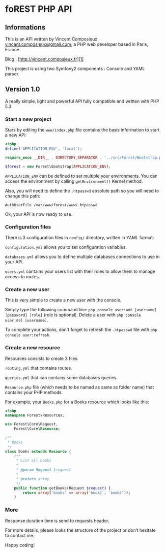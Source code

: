 foREST PHP API
==============

Informations
------------

This is an API written by Vincent Composieux <vincent.composieux@gmail.com>, a PHP web developer based in Paris, France.

Blog : [http://vincent.composieux.fr][1]

This project is using two Symfony2 components : Console and YAML parser.

Version 1.0
-----------

A really simple, light and powerful API fully compatible and written with PHP 5.3

### Start a new project

Stars by editing the `www/index.php` file contains the basis information to start a new API:

```php
<?php
define('APPLICATION_ENV', 'local');

require_once __DIR__ . DIRECTORY_SEPARATOR . '../src/Forest/Bootstrap.php';

$forest = new Forest\Bootstrap(APPLICATION_ENV);
```

`APPLICATION_ENV` can be defined to set multiple your environments. You can access the environment by calling `getEnvironment()` Kernel method.

Also, you will need to define the `.htpasswd` absolute path so you will need to change this path:

`AuthUserFile /var/www/forest/www/.htpasswd`

Ok, your API is now ready to use.

### Configuration files

There is 3 configuration files in `config/` directory, written in YAML format:

`configuration.yml` allows you to set configuration variables.

`databases.yml` allows you to define multiple databases connections to use in your API.

`users.yml` contains your users list with their roles to allow them to manage access to routes.

### Create a new user

This is very simple to create a new user with the console.

Simply type the following command line: `php console user:add [username] [password] [role]` (role is optional).
Delete a user with `php console user:del [username]`.

To complete your actions, don't forget to refresh the `.htpasswd` file with `php console user:refresh`.

### Create a new resource

Resources consists to create 3 files:

`routing.yml` that contains routes.

`queries.yml` that can contains some databases queries.

`Resource.php` file (which needs to be named as same as folder name) that contains your PHP methods.

For example, your `Books.php` for a Books resource which looks like this:

```php
<?php
namespace Forest\Resources;

use Forest\Core\Request,
    Forest\Core\Resource;

/**
 * Books
 */
class Books extends Resource {
    /**
     * List all books
     * 
     * @param Request $request
     * 
     * @return array
     */
    public function getBooks(Request $request) {
        return array('books' => array('book1', 'book2'));
    }
```

### More

Response duration time is send to requests header.

For more details, please looks the structure of the project or don't hesitate to contact me.

Happy coding!

[1]: http://vincent.composieux.fr